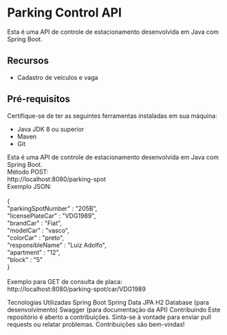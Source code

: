 # Parking Control API

Esta é uma API de controle de estacionamento desenvolvida em Java com Spring Boot.

## Recursos

- Cadastro de veículos e vaga


## Pré-requisitos

Certifique-se de ter as seguintes ferramentas instaladas em sua máquina:

- Java JDK 8 ou superior
- Maven
- Git

Esta é uma API de controle de estacionamento desenvolvida em Java com Spring Boot.<br>
Método POST: <br>
http://localhost:8080/parking-spot <br>
Exemplo JSON: <br><br>
{ <br>
    "parkingSpotNumber" : "205B",<br>
    "licensePlateCar" : "VDG1989",<br>
    "brandCar" : "Fiat",<br>
    "modelCar" : "vasco",<br>
    "colorCar" : "preto",<br>
    "responsibleName" : "Luiz Adolfo",<br>
    "apartment" : "12",<br>
    "block" : "5"<br>
}<br><br>
Exemplo para GET de consulta de placa: <br>
http://localhost:8080/parking-spot/car/VDG1989 <br>



Tecnologias Utilizadas
Spring Boot
Spring Data JPA
H2 Database (para desenvolvimento)
Swagger (para documentação da API)
Contribuindo
Este repositório é aberto a contribuições. Sinta-se à vontade para enviar pull requests ou relatar problemas. Contribuições são bem-vindas!

